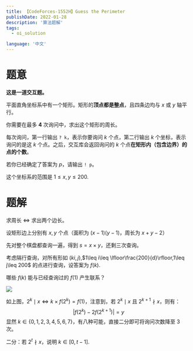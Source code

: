 ```yaml
---
title: 【CodeForces-1552H】Guess the Perimeter
publishDate: 2022-01-28
description: '算法题解'
tags:
  - oi_solution

language: '中文'
---
```


# 题意

**这是一道交互题。**

平面直角坐标系中有一个矩形。矩形的**顶点都是整点**，且四条边均与 $x$ 或 $y$ 轴平行。

你需要在最多 **4** 次询问中，求出这个矩形的周长。

每次询问，第一行输出 `? k`，表示你要询问 $k$ 个点，第二行输出 $k$ 个坐标，表示询问的是这 $k$ 个点。之后，交互库会返回询问的 $k$ 个点**在矩形内（包含边界）的点的个数**。

若你已经确定了答案为 $p$，请输出 `! p`。

这个坐标系的范围是 $1\leq x,y \leq 200$.

# 题解

求周长 $\Leftrightarrow$ 求出两个边长。

设矩形边上分别有 $x,y$ 个点（面积为 $(x-1)(y-1)$，周长为 $x+y-2$）

先对整个棋盘都查询一遍，得到 $s=x\times y$，还剩三次查询。

考虑隔行查询，对所有形如 $(ki, j)$,$1\leq i\leq \lfloor\frac{200}{d}\rfloor,1\leq j\leq 200$ 的点进行查询，设答案为 $f(k)$.

哪些 $f(k)$ 能与已经查询过的 $f(1)$ 产生联系？

![](https://cdn.tonyyin.top/2022/02/06/70099296d74c7.svg)

如上图，$2^k\mid x\Leftrightarrow k \times  f(2^k)=f(1)$，注意到，若 $2^k\mid x$ 且 $2^{k+1}\nmid x$，则有：
$$
|f(2^k)-2f(2^{k+1})|=y
$$
显然 $k\in\{0,1,2,3,4,5,6,7\}$，有八种可能，直接二分即可将询问次数降至 $3$ 次。

二分：若 $2^t\nmid x$，说明 $k\in[0, t-1]$.
